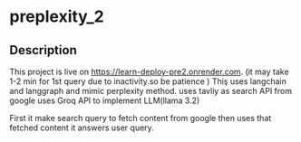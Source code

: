 # preplexity_2

## Description
This project is live on https://learn-deploy-pre2.onrender.com.
(it may take 1-2 min for 1st query due to inactivity.so be patience )
Thiş uses langchain and langgraph and mimic perplexity method.
uses tavliy as search API from google
uses Groq API to implement LLM(llama 3.2)

First it make search query to fetch content from google then uses that fetched content it answers user query.
